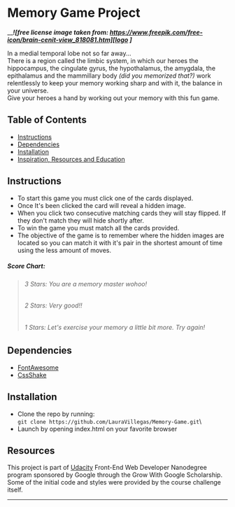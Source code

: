 # Memory Game Project
[logo]: https://image.freepik.com/free-icon/brain-cenit-view_318-98028.jpg   

___________________________![free license image taken from: https://www.freepik.com/free-icon/brain-cenit-view_818081.htm][logo ]_________________________


In a medial temporal lobe not so far away...\
There is a region called the limbic system, in which our heroes the hippocampus, the cingulate gyrus, the hypothalamus, the amygdala, the epithalamus and the mammillary body *(did you memorized that?)* work relentlessly to keep your memory working sharp and with it, the balance in your universe.\
Give your heroes a hand by working out your memory with this fun game.
## Table of Contents

* [Instructions](#instructions)
* [Dependencies](#dependencies)
* [Installation](#installation)
* [Inspiration, Resources and Education](#resources)

## Instructions


* To start this game you must click one of the cards displayed.
* Once It's been clicked the card will reveal a hidden image.
* When you click two consecutive matching cards they will stay flipped. If they don't match they will hide shortly after.
* To win the game you must match all the cards provided. 
* The objective of the game is to remember where the hidden images are located so you can match it with it's pair in the shortest amount of time using the less amount of moves. 
##### Score Chart:
> ###### 3 Stars: You are a memory master wohoo!
>###### 2 Stars: Very good!! 
>###### 1 Stars: Let's exercise your memory a little bit more. Try again!




## Dependencies

* [FontAwesome](http://www.fontawesome.com)
* [CssShake](http://elrumordelaluz.github.io/csshake/)

## Installation 

* Clone the repo by running:\
`git clone https://github.com/LauraVillegas/Memory-Game.git`\
* Launch by opening index.html on your favorite browser

## Resources

This project is part of [Udacity](https://www.udacity.com/) Front-End Web Developer Nanodegree program sponsored by Google through the Grow With Google Scholarship.\
Some of the initial code and styles were provided by the course challenge itself.


___












